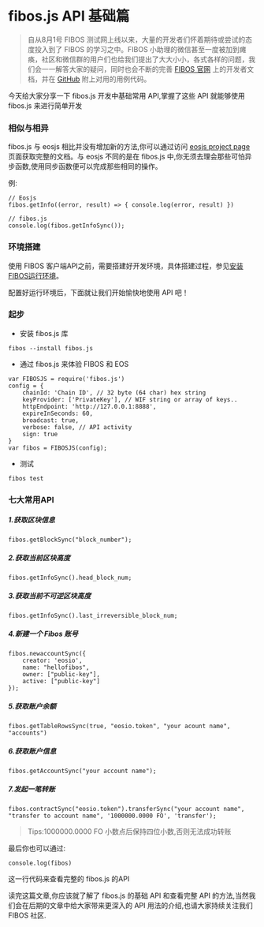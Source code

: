 # fibos.js API 基础篇

> 自从8月1号 FIBOS 测试网上线以来，大量的开发者们怀着期待或尝试的态度投入到了 FIBOS 的学习之中。FIBOS 小助理的微信甚至一度被加到瘫痪，社区和微信群的用户们也给我们提出了大大小小，各式各样的问题，我们会一一解答大家的疑问，同时也会不断的完善 [FIBOS 官网](https://fibos.io/) 上的开发者文档，并在 [GitHub](https://github.com/FIBOSIO) 附上对用的用例代码。

今天给大家分享一下 fibos.js 开发中基础常用 API,掌握了这些 API 就能够使用 fibos.js 来进行简单开发

### 相似与相异

fibos.js 与 eosjs 相比并没有增加新的方法,你可以通过访问 [eosjs project page](https://github.com/EOSIO/eosjs) 页面获取完整的文档。与 eosjs 不同的是在 fibos.js 中,你无须去理会那些可怕异步函数,使用同步函数便可以完成那些相同的操作。

例:

```
// Eosjs
fibos.getInfo((error, result) => { console.log(error, result) })

// fibos.js
console.log(fibos.getInfoSync());
```

### 环境搭建

使用 FIBOS 客户端API之前，需要搭建好开发环境，具体搭建过程，参见[安装FIBOS运行环境](https://fibos.io/docs/guide/install.md.html)。

配置好运行环境后，下面就让我们开始愉快地使用 API 吧！

### 起步

- 安装 fibos.js 库

```
fibos --install fibos.js
```

- 通过 fibos.js 来体验 FIBOS 和 EOS

```
var FIBOSJS = require('fibos.js')
config = {
	chainId: 'Chain ID', // 32 byte (64 char) hex string
	keyProvider: ['PrivateKey'], // WIF string or array of keys..
	httpEndpoint: 'http://127.0.0.1:8888',
	expireInSeconds: 60,
	broadcast: true,
	verbose: false, // API activity
	sign: true
}
var fibos = FIBOSJS(config);
```

- 测试

```
fibos test
```

### 七大常用API

##### 1.获取区块信息

```
fibos.getBlockSync("block_number");
```

##### 2.获取当前区块高度

```
fibos.getInfoSync().head_block_num;
```

##### 3.获取当前不可逆区块高度

```
fibos.getInfoSync().last_irreversible_block_num;
```

##### 4.新建一个 Fibos 账号

```
fibos.newaccountSync({
    creator: 'eosio',
    name: "hellofibos",
    owner: ["public-key"],
    active: ["public-key"]
});
```

##### 5.获取账户余额

```
fibos.getTableRowsSync(true, "eosio.token", "your acount name", "accounts")
```

##### 6.获取账户信息

```
fibos.getAccountSync("your account name");
```

##### 7.发起一笔转账

```
fibos.contractSync("eosio.token").transferSync("your account name", "transfer to account name", '1000000.0000 FO', 'transfer');
```

> Tips:1000000.0000 FO 小数点后保持四位小数,否则无法成功转账

最后你也可以通过:

```
console.log(fibos)
```

这一行代码来查看完整的 fibos.js 的API



读完这篇文章,你应该就了解了 fibos.js 的基础 API 和查看完整 API 的方法,当然我们会在后期的文章中给大家带来更深入的 API 用法的介绍,也请大家持续关注我们 FIBOS 社区.